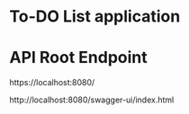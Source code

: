 # To-DO List application
# API Root Endpoint
https://localhost:8080/

http://localhost:8080/swagger-ui/index.html
